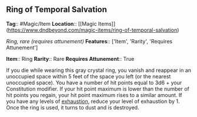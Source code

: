 ## Ring of Temporal Salvation
**Tag**:: #Magic/Item
**Location**:: [[Magic Items]]
(https://www.dndbeyond.com/magic-items/ring-of-temporal-salvation)

_Ring, rare (requires attunement)_
**Features**:: ['Item', 'Rarity', 'Requires Attunement']

**Item**:: Ring
**Rarity**:: Rare
**Requires Attunement**:: True

If you die while wearing this gray crystal ring, you vanish and reappear in an unoccupied space within 5 feet of the space you left (or the nearest unoccupied space). You have a number of hit points equal to 3d6 + your Constitution modifier. If your hit point maximum is lower than the number of hit points you regain, your hit point maximum rises to a similar amount. If you have any levels of [exhaustion](https://www.dndbeyond.com/compendium/rules/basic-rules/appendix-a-conditions#Exhaustion), reduce your level of exhaustion by 1. Once the ring is used, it turns to dust and is destroyed.